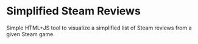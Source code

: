 
# Simplified Steam Reviews

Simple HTML+JS tool to visualize a simplified list of Steam reviews from a given Steam game.